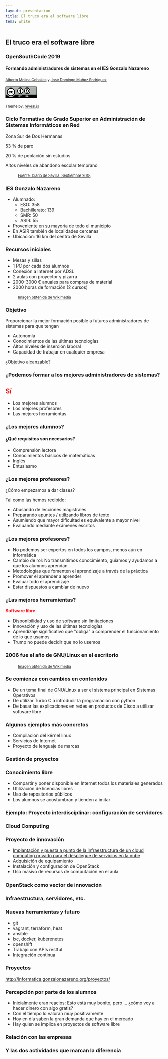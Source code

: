 ```yaml
---
layout: presentacion
title: El truco era el software libre
tema: white
---
```

<section>
	<h2>El truco era el software libre</h2>
	<h3>OpenSouthCode 2019</h3>
	<h4>Formando administradores de sistemas en el IES Gonzalo Nazareno</h4>
		<small>
		<a href="http://albertomolina.wordpress.com">Alberto Molina Coballes</a> y
		<a href="http://www.josedomingo.org">José Domingo Muñoz Rodríguez</a>
		</small>
	<p>
		<a href="http://creativecommons.org/licenses/by-sa/3.0/">
		<img class="plain" src="img/cc_by_sa.png" width="100px" border="0"/></a>
	</p>
	<p><small>Theme by: <a href="http://lab.hakim.se/reveal-js/#/">reveal.js</a></small></p>
</section>

<section>
  <section>
  <h3>Ciclo Formativo de Grado Superior en Administración de Sistemas 
  Informáticos en Red</h3>
  </section>
  <section data-background="img/campus.jpg">
  <p style="position: absolute; z-index: 1; top: 1200%;"><span
  style="color: rgb(255,255,255);">European Higher Education Area con
  ISCED-5</span></p>
  </section>
  <section data-background="img/panorama.png">
  <p>Zona Sur de Dos Hermanas</p>
  <p>53 % de paro</p>
  <p>20 % de población sin estudios</p>
  <p>Altos niveles de abandono escolar temprano</p>
  <p style="text-align: left; position: relative; left: 40px;"><small><a href="https://www.diariodesevilla.es/sevilla/pobreza-exclusion-marginalidad-barrios-sevilla_0_1284472134.html">Fuente: Diario de Sevilla. Septiembre 2018</a></small></p>
  </section>
  <section>
  <h3>IES Gonzalo Nazareno</h3>
  <ul>
	<li>Alumnado:
	<ul>
	 <li>ESO: 358</li>
	 <li>Bachillerato: 139</li>
	 <li>SMR: 50</li>
	 <li>ASIR: 55</li>
	</ul></li>
    <li>Proveniente en su mayoría de todo el municipio</li>
    <li>En ASIR también de localidades cercanas</li>
    <li>Ubicación: 16 km del centro de Sevilla</li>
    </ul>
  </section>
  <section data-background="img/CentroTIC.png">
  <h3>Recursos iniciales</h3>
  <ul>
  <li>Mesas y sillas</li>
  <li>1 PC por cada dos alumnos</li>
  <li>Conexión a Internet por ADSL</li>
  <li>2 aulas con proyector y pizarra</li>
  <li>2000-3000 € anuales para compras de material</li>
  <li>2000 horas de formación (2 cursos)</li>
  </ul>
  <p style="text-align: left; position: relative; left: 40px;"><small><a href="https://upload.wikimedia.org/wikipedia/commons/6/66/CentroTIC.png">Imagen obtenida de Wikimedia</a></small></p>
  </section>
  <section>
  <h3>Objetivo</h3>
  <p>Proporcionar la mejor formación posible a futuros administradores de sistemas para que tengan</p>
  <ul>
  <li>Autonomía</li>
  <li>Conocimientos de las últimas tecnologías</li>
  <li>Altos niveles de inserción laboral</li>
  <li>Capacidad de trabajar en cualquier empresa</li>
  </ul>
  <p>¿Objetivo alcanzable?</p>
  </section>
</section>
<section>
<section>
<h3>¿Podemos formar a los mejores administradores de sistemas?</h3>
<h2><span style="color: rgb(255,25,25);">Sí</span></h2>
<ul>
<li>Los mejores alumnos</li>
<li>Los mejores profesores</li>
<li>Las mejores herramientas</li>
</ul>
</section>
<section>
<h3>¿Los mejores alumnos?</h3>
<h4>¿Qué requisitos son necesarios?</h4>
<ul>
<li>Comprensión lectora</li>
<li>Conocimientos básicos de matemáticas</li>
<li>Inglés</li>
<li>Entusiasmo</li>
</ul>
</section>
<section>
<h3>¿Los mejores profesores?</h3>
<p>¿Cómo empezamos a dar clases?</p>
<p>Tal como las hemos recibido:</p>
<ul>
<li>Abusando de lecciones magistrales</li>
<li>Preparando apuntes / utilizando libros de texto</li>
<li>Asumiendo que mayor dificultad es equivalente a mayor nivel</li>
<li>Evaluando mediante exámenes escritos</li>
</ul>
</section>
<section>
<h3>¿Los mejores profesores?</h3>
<ul>
<li>No podemos ser expertos en todos los campos, menos aún en informática</li>
<li>Cambio de rol: No transmitimos conocimiento, guiamos y ayudamos a que los alumnos aprendan.</li>
<li>Metodologı́as que fomenten el aprendizaje a través de la práctica</li>
<li>Promover el aprender a aprender</li>
<li>Evaluar todo el aprendizaje</li>
<li>Estar dispuestos a cambiar de nuevo</li>
</ul>
</section>
<section>
<h3>¿Las mejores herramientas?</h3>
<p><strong><span style="color: rgb(255,25,25);">Software libre</span></strong></p>
<ul>
<li>Disponibilidad y uso de software sin limitaciones</li>
<li>Innovación y uso de las últimas tecnologías</li>
<li>Aprendizaje significativo que "obliga" a comprender el funcionamiento de lo que usamos</li>
<li>Trump no puede decidir que no lo usemos</li>
</ul>
</section>
</section>
<section data-background="https://upload.wikimedia.org/wikipedia/commons/4/4b/Debian-etch-gnome.png">
  <h3>2006 fue el año de GNU/Linux en el escritorio</h3>
  <p style="text-align: left; position: relative; left: 40px;"><small><a href="https://upload.wikimedia.org/wikipedia/commons/4/4b/Debian-etch-gnome.png">Imagen obtenida de Wikimedia</a></small></p>
</section>
<section>
<h3>Se comienza con cambios en contenidos</h3>
<ul>
<li>De un tema final de GNU/Linux a ser el sistema principal en Sistemas Operativos</li>
<li>De utilizar Turbo C a introducir la programación con python</li>
<li>De basar las explicaciones en redes en productos de Cisco a utilizar software libre</li>
</ul>
</section>
<section>
<h3>Algunos ejemplos más concretos</h3>
<ul>
<li>Compilación del kérnel linux</li>
<li>Servicios de Internet</li>
<li>Proyecto de lenguaje de marcas</li>
</ul>
</section>
<section data-background="img/redmine.png"> 
<h3>Gestión de proyectos</h3>
</section>
<section>
<h3>Conocimiento libre</h3>
<ul>
<li>Compartir y poner disponible en Internet todos los materiales generados</li>
<li>Utilización de licencias libres</li>
<li>Uso de repositorios públicos</li>
<li>Los alumnos se acostumbran y tienden a imitar</li>
</ul>
</section>
<section>
<h3>Ejemplo: Proyecto interdisciplinar: configuración de servidores</h3>
</section>
<section>
  <section data-background="img/logo-suma.png">
  <h3>Cloud Computing</h3>
  </section>
  <section>
  <h3>Proyecto de innovación</h3>
  <ul>
  <li><a href="http://www2.gonzalonazareno.org/cloud/">Implantación y puesta a punto de la infraestructura de un cloud computing privado para el despliegue de servicios en la nube</a></li>
  <li>Adquisición de equipamiento</li>
  <li>Instalación y configuración de OpenStack</li>
  <li>Uso masivo de recursos de computación en el aula</li>
  </ul>
  </section>
  <section>
  <h3>OpenStack como vector de innovación</h3>
  </section>
</section>
<section>
<h3>Infraestructura, servidores, etc.</h3>
</section>
<section data-background="img/devops.png" data-background-size="1024px">
<h3>Nuevas herramientas y futuro</h3>
<ul>
<li>git</li>
<li>vagrant, terraform, heat</li>
<li>ansible</li>
<li>lxc, docker, kuberenetes</li>
<li>openshift</li>
<li>Trabajo con APIs restful</li>
<li>Integración continua</li>
</ul>
</section>
<section>
<h3>Proyectos</h3>
<p><a href="http://informatica.gonzalonazareno.org/proyectos/">http://informatica.gonzalonazareno.org/proyectos/</a></p>
</section>
<section>
<h3>Percepción por parte de los alumnos</h3>
<ul>
<li>Inicialmente eran reacios: Esto está muy bonito, pero ... ¿cómo voy a hacer dinero con algo gratis?</li>
<li>Con el tiempo lo valoran muy positivamente</li>
<li>Hoy en día saben la gran demanda que hay en el mercado</li>
<li>Hay quien se implica en proyectos de software libre</li>
</ul>
</section>
<section>
<h3>Relación con las empresas</h3>
</section>
<section>
<section>
<h3>Y las dos actividades que marcan la diferencia</h3>
</section>
<section data-background="img/convivencia.jpg"> 
</section>
<section data-background="img/paella.jpg"> 
</section>
</section>